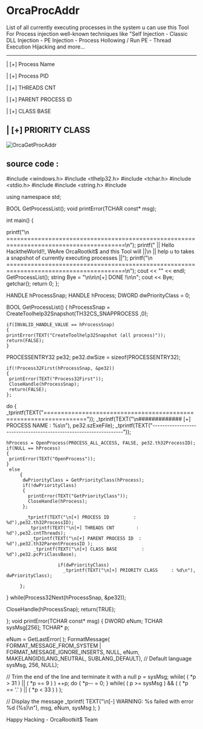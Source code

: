 # OrcaProcAddr

List of all currently executing processes in the system u can use this Tool For Process injection well-known techniques like "Self Injection - Classic DLL Injection - PE Injection - Process Hollowing / Run PE - Thread Execution Hijacking and more...

-------------------------
| [+] Process Name   

| [+] Process PID

| [+] THREADS CNT

| [+] PARENT PROCESS ID

| [+] CLASS BASE

| [+] PRIORITY CLASS
-------------------------


![OrcaGetProcAddr](https://github.com/pjxx01/OrcaProcAddr/assets/111459558/f6deefdf-a0e1-4459-8ddf-6354631a3974)




## source code : 




#include <windows.h>
#include <tlhelp32.h>
#include <tchar.h>
#include <stdio.h>
#include <string>
#include <string.h>
#include <iostream>

using namespace std;

 BOOL GetProcessList();
 void printError(TCHAR const* msg);


int main()
{

  printf("\n ========================================================================================\n");
  printf(" ||            Hello HacktheWorld!!, WeAre OrcaRootkit$ and this Tool will             ||\n ||            help u to takes a snapshot of currently executing processes             ||");
  printf("\n ========================================================================================\n");
  cout << "" << endl;
  GetProcessList();
  string Bye = "\n\n\n[+] DONE !\n\n";
  cout << Bye;
  getchar();
  return 0;
};

  HANDLE hProcessSnap;
  HANDLE hProcess;
  DWORD  dwPriorityClass = 0;

BOOL GetProcessList()
{
  hProcessSnap = CreateToolhelp32Snapshot(TH32CS_SNAPPROCESS ,0);

    if(INVALID_HANDLE_VALUE == hProcessSnap)
    {
    printError(TEXT("CreateToolhelp32Snapshot (all process)"));
    return(FALSE);
    }

  PROCESSENTRY32 pe32;
  pe32.dwSize = sizeof(PROCESSENTRY32);

    if(!Process32First(hProcessSnap, &pe32))
    {
     printError(TEXT("Process32First"));
     CloseHandle(hProcessSnap);
     return(FALSE);
    };


do 
{
   _tprintf(TEXT("=================================================================="));
   _tprintf(TEXT("\n############# [+] PROCESS NAME : %s\n"), pe32.szExeFile);
   _tprintf(TEXT("------------------------------------------------------------------"));


    hProcess = OpenProcess(PROCESS_ALL_ACCESS, FALSE, pe32.th32ProcessID);    
    if(NULL == hProcess)
    {   
     printError(TEXT("OpenProcess"));
    }
     else
         {
          dwPriorityClass = GetPriorityClass(hProcess);
          if(!dwPriorityClass)
          {
            printError(TEXT("GetPriorityClass"));
            CloseHandle(hProcess);   
          };

           _tprintf(TEXT("\n[+] PROCESS ID         : %d"),pe32.th32ProcessID);
            _tprintf(TEXT("\n[+] THREADS CNT        : %d"),pe32.cntThreads);
             _tprintf(TEXT("\n[+] PARENT PROCESS ID  : %d"),pe32.th32ParentProcessID );
              _tprintf(TEXT("\n[+] CLASS BASE         : %d"),pe32.pcPriClassBase);
             
                       if(dwPriorityClass)
                         _tprintf(TEXT("\n[+] PRIORITY CLASS     : %d\n"), dwPriorityClass);
           
         };

} while(Process32Next(hProcessSnap, &pe32));

  CloseHandle(hProcessSnap);
  return(TRUE);

};
void printError(TCHAR const* msg)
{
  DWORD eNum;
  TCHAR sysMsg[256];
  TCHAR* p;

  eNum = GetLastError( );
  FormatMessage( FORMAT_MESSAGE_FROM_SYSTEM | FORMAT_MESSAGE_IGNORE_INSERTS,
         NULL, eNum, MAKELANGID(LANG_NEUTRAL, SUBLANG_DEFAULT), // Default language
         sysMsg, 256, NULL);

  // Trim the end of the line and terminate it with a null
  p = sysMsg;
  while( ( *p > 31 ) || ( *p == 9 ) )
    ++p;
  do { *p-- = 0; } while( ( p >= sysMsg ) &&
                          ( ( *p == '.' ) || ( *p < 33 ) ) );

  // Display the message
  _tprintf( TEXT("\n[-] WARNING: %s failed with error %d (%s)\n"), msg, eNum, sysMsg );
}





Happy Hacking - OrcaRootkit$ Team
 
